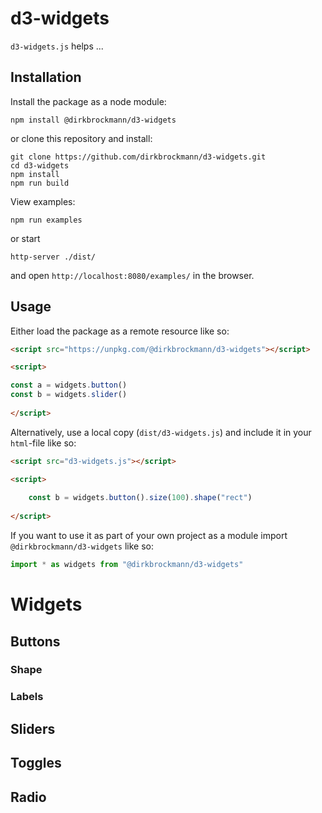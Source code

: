 # d3-widgets

```d3-widgets.js``` helps ...

## Installation

Install the package as a node module:

```shell
npm install @dirkbrockmann/d3-widgets
```

or clone this repository and install:

```shell
git clone https://github.com/dirkbrockmann/d3-widgets.git
cd d3-widgets
npm install
npm run build
```

View examples:

```shell
npm run examples
```

or start

```shell
http-server ./dist/
```

and open `http://localhost:8080/examples/` in the browser.


## Usage

Either load the package as a remote resource like so:

```html
<script src="https://unpkg.com/@dirkbrockmann/d3-widgets"></script>
```

```html 
<script>

const a = widgets.button()
const b = widgets.slider()
	
</script>
``` 

Alternatively, use a local copy (`dist/d3-widgets.js`) and include it  in your `html`-file like so:

```html
<script src="d3-widgets.js"></script>
```

```html
<script>
	
	const b = widgets.button().size(100).shape("rect")
	
</script>
```

If you want to use it as part of your own project as a module import `@dirkbrockmann/d3-widgets` like so:

```js
import * as widgets from "@dirkbrockmann/d3-widgets"
```



# Widgets

## Buttons

### Shape
### Labels


## Sliders

## Toggles

## Radio
